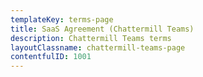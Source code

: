 ```yaml
---
templateKey: terms-page
title: SaaS Agreement (Chattermill Teams)
description: Chattermill Teams terms
layoutClassname: chattermill-teams-page
contentfulID: 1001
---
```

